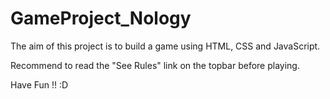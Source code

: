 # GameProject_Nology
The aim of this project is to build a game using HTML, CSS and JavaScript.

Recommend to read the "See Rules" link on the topbar before playing.

Have Fun !! :D
